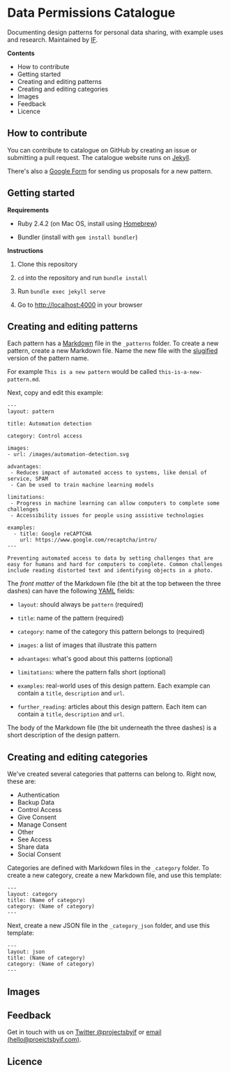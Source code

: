 # Data Permissions ​Catalogue

Documenting design patterns for personal data sharing, with example uses and research. Maintained by [IF](https://projectsbyif.com/).

**Contents**

* How to contribute
* Getting started
* Creating and editing patterns
* Creating and editing categories
* Images
* Feedback
* Licence

## How to contribute

You can contribute to catalogue on GitHub by creating an issue or submitting a pull request. The catalogue website runs on [Jekyll]().

There's also a [Google Form]() for sending us proposals for a new pattern.

## Getting started

**Requirements**

* Ruby 2.4.2 (on Mac OS, install using [Homebrew](https://brew.sh))

* Bundler (install with `gem install bundler`)

**Instructions**

1. Clone this repository

2. `cd` into the repository and run `bundle install`

3. Run `bundle exec jekyll serve`

4. Go to [http://localhost:4000](http://localhost:4000) in your browser

## Creating and editing patterns

Each pattern has a [Markdown]() file in the `_patterns` folder. To create a new pattern, create a new Markdown file. Name the new file with the [slugified]() version of the pattern name.

For example `This is a new pattern` would be called `this-is-a-new-pattern.md`.

Next, copy and edit this example:

```
---
layout: pattern

title: Automation detection

category: Control access

images:
- url: /images/automation-detection.svg

advantages:
 - Reduces impact of automated access to systems, like denial of service, SPAM
 - Can be used to train machine learning models

limitations:
 - Progress in machine learning can allow computers to complete some challenges
 - Accessibility issues for people using assistive technologies

examples:
  - title: Google reCAPTCHA
    url: https://www.google.com/recaptcha/intro/
---

Preventing automated access to data by setting challenges that are easy for humans and hard for computers to complete. Common challenges include reading distorted text and identifying objects in a photo.

```

The *front matter* of the Markdown file (the bit at the top between the three dashes) can have the following [YAML]() fields:

* `layout`: should always be `pattern` (required)

* `title`: name of the pattern (required)

* `category`: name of the category this pattern belongs to (required)

* `images`: a list of images that illustrate this pattern

* `advantages`: what's good about this patterns (optional)

* `limitations`: where the pattern falls short (optional)

* `examples`: real-world uses of this design pattern. Each example can contain a `title`, `description` and `url`.

* `further_reading`: articles about this design pattern. Each item can contain a `title`, `description` and `url`.

The body of the Markdown file (the bit underneath the three dashes) is a short description of the design pattern.

## Creating and editing categories

We've created several categories that patterns can belong to. Right now, these are:

* Authentication
* Backup Data
* Control Access
* Give Consent
* Manage Consent
* Other
* See Access
* Share data
* Social Consent

Categories are defined with Markdown files in the `_category` folder. To create a new category, create a new Markdown file, and use this template:

```
---
layout: category
title: (Name of category)
category: (Name of category)
---
```

Next, create a new JSON file in the `_category_json` folder, and use this template:

```
---
layout: json
title: (Name of category)
category: (Name of category)
---
```

## Images


## Feedback

Get in touch with us on [Twitter @projectsbyif](https://twitter.com/projectsbyif) or [email (hello@proejctsbyif.com)](mailto:hello@projectsbyif.com).

## Licence

